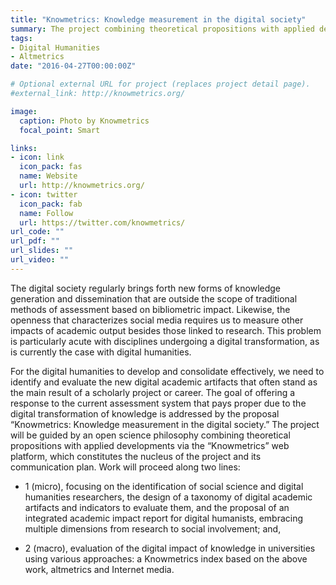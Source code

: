 ```yaml
---
title: "Knowmetrics: Knowledge measurement in the digital society"
summary: The project combining theoretical propositions with applied developments via the ‘Knowmetrics’ web platform, which constitutes the nucleus of the project and its communication plan.
tags:
- Digital Humanities
- Altmetrics
date: "2016-04-27T00:00:00Z"

# Optional external URL for project (replaces project detail page).
#external_link: http://knowmetrics.org/

image:
  caption: Photo by Knowmetrics
  focal_point: Smart

links:
- icon: link
  icon_pack: fas
  name: Website
  url: http://knowmetrics.org/
- icon: twitter
  icon_pack: fab
  name: Follow
  url: https://twitter.com/knowmetrics/
url_code: ""
url_pdf: ""
url_slides: ""
url_video: ""
---
```


The digital society regularly brings forth new forms of knowledge generation and dissemination that are outside the scope of traditional methods of assessment based on bibliometric impact. Likewise, the openness that characterizes social media requires us to measure other impacts of academic output besides those linked to research. This problem is particularly acute with disciplines undergoing a digital transformation, as is currently the case with digital humanities.

For the digital humanities to develop and consolidate effectively, we need to identify and evaluate the new digital academic artifacts that often stand as the main result of a scholarly project or career. The goal of offering a response to the current assessment system that pays proper due to the digital transformation of knowledge is addressed by the proposal “Knowmetrics: Knowledge measurement in the digital society.” The project will be guided by an open science philosophy combining theoretical propositions with applied developments via the “Knowmetrics” web platform, which constitutes the nucleus of the project and its communication plan. Work will proceed along two lines:

* 1 (micro), focusing on the identification of social science and digital humanities researchers, the design of a taxonomy of digital academic artifacts and indicators to evaluate them, and the proposal of an integrated academic impact report for digital humanists, embracing multiple dimensions from research to social involvement; and,

* 2 (macro), evaluation of the digital impact of knowledge in universities using various approaches: a Knowmetrics index based on the above work, altmetrics and Internet media.
